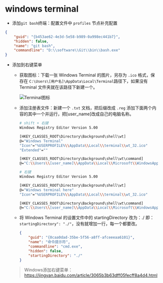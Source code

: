 # windows terminal

- 添加`git bash`终端：配置文件中 `profiles` 节点补充配置

```json
{
    "guid": "{b453ae62-4e3d-5e58-b989-0a998ec441b7}",
    "hidden": false,
    "name": "git bash",
    "commandline": "D:\\software\\Git\\bin\\bash.exe"
}
```

- 添加到右键菜单

  - 获取图标：下载一张 Windows Terminal 的图片，另存为 `.ico` 格式，保存在 `C:\Users\[用户名]\AppData\Local\Terminal`路径下，如果没有 Terminal 文件夹就在该路径下新建一个。

    ![Terminal图标](https://img-blog.csdnimg.cn/20210328185954268.jfif)

  - 添加注册表文件：新建一个 `.txt` 文档，把后缀改成 `.reg` 添加下面两个内容的其中一个并运行，把[user_name]改成自己的电脑名称。

    ```bash
    # shift + 右键
    Windows Registry Editor Version 5.00
    
    [HKEY_CLASSES_ROOT\Directory\Background\shell\wt]
    @="Windows Terminal"
    "Icon"="%USERPROFILE%\\AppData\\Local\\terminal\\wt_32.ico"
    "Extended"=""
    
    [HKEY_CLASSES_ROOT\Directory\Background\shell\wt\command]
    @="C:\\Users\\[user_name]\\AppData\\Local\\Microsoft\\WindowsApps\\wt.exe"
    ```

    ```bash
    # 右键
    Windows Registry Editor Version 5.00
    
    [HKEY_CLASSES_ROOT\Directory\Background\shell\wt]
    @="Windows terminal here"
    "Icon"="%USERPROFILE%\\AppData\\Local\\terminal\\wt_32.ico"
    
    [HKEY_CLASSES_ROOT\Directory\Background\shell\wt\command]
    @="C:\\Users\\[user_name]\\AppData\\Local\\Microsoft\\WindowsApps\\wt.exe"
    ```

  - 将 Windows Terminal 的设置文件中的 startingDirectory 改为：./ 即：`startingDirectory": "./"`，没有就增加一行，每一个都要改。

    ```json
    {
        "guid": "{0caa0dad-35be-5f56-a8ff-afceeeaa6101}",
        "name": "命令提示符",
        "commandline": "cmd.exe",
        "hidden": false,
        "startingDirectory": "./"
    }
    ```

  > Windows添加右键菜单：https://jingyan.baidu.com/article/3065b3b63dff05fecff8a4d4.html
